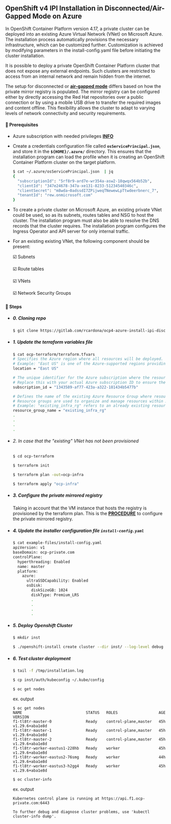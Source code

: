 
## OpenShift v4 IPI Installation in Disconnected/Air-Gapped Mode on Azure

In OpenShift Container Platform version 4.17, a private cluster can be deployed into an existing Azure Virtual Network (VNet) on Microsoft Azure. The installation process automatically provisions the necessary infrastructure, which can be customized further. Customization is achieved by modifying parameters in the install-config.yaml file before initiating the cluster installation.

It is possible to deploy a private OpenShift Container Platform cluster that does not expose any external endpoints. Such clusters are restricted to access from an internal network and remain hidden from the internet.

The setup for disconnected or [__air-gapped mode__](https://docs.openshift.com/container-platform/4.16/installing/installing_with_agent_based_installer/preparing-to-install-with-agent-based-installer.html) differs based on how the private mirror registry is populated. The mirror registry can be configured either by directly accessing the Red Hat repositories over a public connection or by using a mobile USB drive to transfer the required images and content offline. This flexibility allows the cluster to adapt to varying levels of network connectivity and security requirements.

#### 🔹 Prerequisites

  - Azure subscription with needed privileges [__INFO__](https://docs.openshift.com/container-platform/4.17/installing/installing_azure/installing-azure-account.html#installation-azure-limits_installing-azure-account)

  - Create a credentials configuration file called **```osServicePrincipal.json```**, and store it in the **```${HOME}/.azure/```** directory. This ensures that the installation program can load the profile when it is creating an OpenShift Container Platform cluster on the target platform.

    ```bash
    $ cat ~/.azure/osServicePrincipal.json  | jq
    {
      "subscriptionId": "5rf8r9-ard7e-wr354a-asw2-18qwqx564b52b",
      "clientId": "347e24678-347a-xe131-8233-51234540346c",
      "clientSecret": "m8wda~0adssdI7ZPijweqTNewewLpTtwdeerbnerc_7",
      "tenantId": "rew.onmicrosoft.com"
    }
    ```

  - To create a private cluster on Microsoft Azure, an existing private VNet could be used, so as its subnets, routes tables and NSG to host the cluster. The installation program must also be able to resolve the DNS records that the cluster requires. The installation program configures the Ingress Operator and API server for only internal traffic.

  - For an existing existing VNet, the following component should be present:

     ☑️ Subnets

     ☑️ Route tables

     ☑️ VNets

     ☑️ Network Security Groups

#### 🔹 Steps

- ##### 0. Cloning repo
  ```bash
  $ git clone https://gitlab.com/rcardona/ocp4-azure-install-ipi-disconnected.git
  ```

- ##### 1. Update the terraform variables file
  ```bash
  $ cat ocp-terraform/terraform.tfvars
  # Specifies the Azure region where all resources will be deployed.
  # Example: "East US" is one of the Azure-supported regions providing high availability and low latency.
  location = "East US"

  # The unique identifier for the Azure subscription where the resources will be provisioned.
  # Replace this with your actual Azure subscription ID to ensure the correct subscription is targeted.
  subscription_id = "1343589-af77-423a-a322-181434b5477b"

  # Defines the name of the existing Azure Resource Group where resources will be deployed.
  # Resource groups are used to organize and manage resources within Azure.
  # Example: "existing_infra_rg" refers to an already existing resource group in Azure.
  resource_group_name = "existing_infra_rg"
  .
  .
  .
  .
  ```

- ###### 2. In case that the "existing" VNet has not been provisioned
  ```bash
  $ cd ocp-terraform

  $ terraform init

  $ terraform plan -out=ocp-infra

  $ terraform apply "ocp-infra"
  ```

- ##### 3. Configure the private mirrored registry

  Taking in account that the VM instance that hosts the registry is provisioned by the terraform plan. This is the [__PROCEDURE__](https://gitlab.com/rcardona/ocp4-tasks/-/blob/main/cluster-registry/mirror-registry-commons.md) to configure the private mirrored registry.

- ##### 4. Update the installer configuration file **```install-config.yaml```**
  ```bash
  $ cat example-files/install-config.yaml
  apiVersion: v1
  baseDomain: ocp-private.com
  controlPlane:
    hyperthreading: Enabled
    name: master
    platform:
      azure:
        ultraSSDCapability: Enabled
        osDisk:
          diskSizeGB: 1024
          diskType: Premium_LRS
          .
          .
          .
          .
  ```

- ##### 5. Deploy Openshift Cluster
  ```bash
  $ mkdir inst

  $ ./openshift-install create cluster --dir inst/ --log-level debug > /tmp/install.log > /tmp/installation.log 2>&1 &
  ```

- ##### 6. Test cluster deployment
  ```bash
  $ tail -f /tmp/installation.log

  $ cp inst/auth/kubeconfig ~/.kube/config
  ```

  ```bash
  $ oc get nodes
  ```

  ex. output
  ```text
  $ oc get nodes
  NAME                            STATUS   ROLES                  AGE   VERSION
  f1-tl8tr-master-0               Ready    control-plane,master   45h   v1.29.6+aba1e8d
  f1-tl8tr-master-1               Ready    control-plane,master   45h   v1.29.6+aba1e8d
  f1-tl8tr-master-2               Ready    control-plane,master   45h   v1.29.6+aba1e8d
  f1-tl8tr-worker-eastus1-228hb   Ready    worker                 45h   v1.29.6+aba1e8d
  f1-tl8tr-worker-eastus2-76smg   Ready    worker                 44h   v1.29.6+aba1e8d
  f1-tl8tr-worker-eastus3-h2gg4   Ready    worker                 45h   v1.29.6+aba1e8d
  ````

  ```bash
  $ oc cluster-info
  ```

  ex. output
  ```text
  Kubernetes control plane is running at https://api.f1.ocp-private.com:6443

  To further debug and diagnose cluster problems, use 'kubectl cluster-info dump'.
  ```
